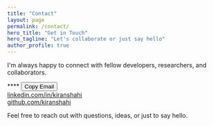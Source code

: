 ```yaml
---
title: "Contact"
layout: page
permalink: /contact/
hero_title: "Get in Touch"
hero_tagline: "Let's collaborate or just say hello"
author_profile: true
---
```


I'm always happy to connect with fellow developers, researchers, and collaborators.

<div class="contact-item">
  <span class="contact-icon"><i class="fas fa-envelope"></i></span>
  <span id="email-address" class="contact-link">****</span>
  <button id="copy-email" class="copy-email-btn">Copy Email</button>
  <span id="copy-feedback" class="copy-feedback" aria-live="polite"></span>
</div>
<div class="contact-item">
  <span class="contact-icon"><i class="fab fa-linkedin"></i></span>
  <a class="contact-link" href="https://www.linkedin.com/in/kiranshahi/">linkedin.com/in/kiranshahi</a>
</div>
<div class="contact-item">
  <span class="contact-icon"><i class="fab fa-github"></i></span>
  <a class="contact-link" href="https://github.com/kiranshahi">github.com/kiranshahi</a>
</div>

Feel free to reach out with questions, ideas, or just to say hello.

<script src="{{ '/assets/js/contact.js' | relative_url }}" defer></script>
